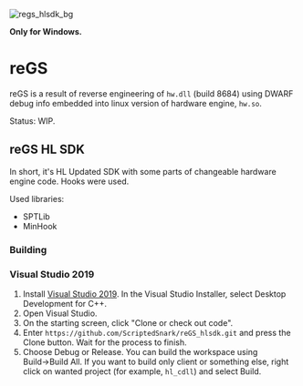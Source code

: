 ﻿![regs_hlsdk_bg](https://user-images.githubusercontent.com/51358194/207906388-6c4a5609-b7a8-4a35-bdb8-905460f16ebe.png)

**Only for Windows.**

# reGS

reGS is a result of reverse engineering of `hw.dll` (build 8684) using DWARF debug info embedded into linux version of hardware engine, `hw.so`.

Status: WIP.

## reGS HL SDK

In short, it's HL Updated SDK with some parts of changeable hardware engine code. Hooks were used.

Used libraries:
- SPTLib
- MinHook

### Building

### Visual Studio 2019
1. Install [Visual Studio 2019](https://my.visualstudio.com/Downloads?q=Visual%20Studio%20Community%202019). In the Visual Studio Installer, select Desktop Development for C++.
2. Open Visual Studio.
3. On the starting screen, click "Clone or check out code".
4. Enter `https://github.com/ScriptedSnark/reGS_hlsdk.git` and press the Clone button. Wait for the process to finish.
5. Choose Debug or Release. You can build the workspace using Build→Build All. If you want to build only client or something else, right click on wanted project (for example, `hl_cdll`) and select Build.